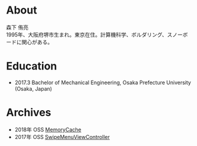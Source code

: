 # About
森下 侑亮  
1995年、大阪府堺市生まれ。東京在住。計算機科学、ボルダリング、スノーボードに関心がある。

# Education
- 2017.3 Bachelor of Mechanical Engineering, Osaka Prefecture University (Osaka, Japan)

# Archives
- 2018年 OSS [MemoryCache](https://github.com/yysskk/MemoryCache)
- 2017年 OSS [SwipeMenuViewController](https://github.com/yysskk/SwipeMenuViewController)
